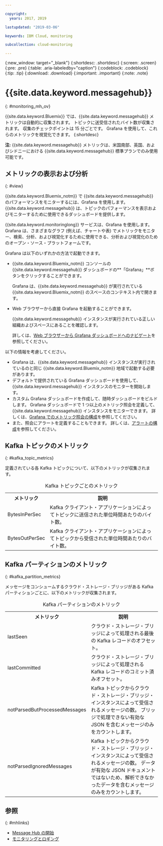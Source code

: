 ```yaml
---

copyright:
  years: 2017, 2019

lastupdated: "2019-03-06"

keywords: IBM Cloud, monitoring

subcollection: cloud-monitoring

---
```


{:new_window: target="_blank"}
{:shortdesc: .shortdesc}
{:screen: .screen}
{:pre: .pre}
{:table: .aria-labeledby="caption"}
{:codeblock: .codeblock}
{:tip: .tip}
{:download: .download}
{:important: .important}
{:note: .note}



# {{site.data.keyword.messagehub}}
{: #monitoring_mh_ov}

{{site.data.keyword.Bluemix}} では、{{site.data.keyword.messagehub}} メトリックは自動的に収集されます。 トピックに送受信されたバイト数が収集されます。 収集のチェックポイントは 15 分ごとです。 Grafana を使用して、これらのメトリックを視覚化できます。 
{:shortdesc}


**注:** {{site.data.keyword.messagehub}} メトリックは、米国南部、英国、およびシドニーにおける {{site.data.keyword.messagehub}} 標準プランでのみ使用可能です。 




## メトリックの表示および分析
{: #view}

{{site.data.keyword.Bluemix_notm}} で {{site.data.keyword.messagehub}} のパフォーマンスをモニターするには、Grafana を使用します。 {{site.data.keyword.messagehub}} は、トピックのパフォーマンスを表示およびモニターするために使用できるダッシュボードを提供します。

{{site.data.keyword.monitoringlong}} サービスは、Grafana を使用します。Grafana は、さまざまなグラフ (例えば、チャートや表) でメトリックをモニター、検索、分析、および視覚化するために使用できる、分析および視覚化のためのオープン・ソース・プラットフォームです。 

Grafana は以下のいずれかの方法で起動できます。

* {{site.data.keyword.Bluemix_notm}} コンソールの {{site.data.keyword.messagehub}} ダッシュボードの**「Grafana」**ボタンをクリックすることができます。

    Grafana は、{{site.data.keyword.messagehub}} が実行されている {{site.data.keyword.Bluemix_notm}} のスペースのコンテキスト内で開きます。
    
* Web ブラウザーから直接 Grafana を起動することができます。

    {{site.data.keyword.messagehub}} インスタンスが実行されている正しい組織およびスペースにあることを確認します。
    
    詳しくは、[Web ブラウザーから Grafana ダッシュボードへのナビゲート](/docs/services/cloud-monitoring/grafana?topic=cloud-monitoring-navigating_grafana#launch_grafana_from_browser)を参照してください。
    

以下の情報を考慮してください。

* Grafana は、{{site.data.keyword.messagehub}} インスタンスが実行されているのと同じ {{site.data.keyword.Bluemix_notm}} 地域で起動する必要があります。
* デフォルトで提供されている Grafana ダッシュボードを使用して、{{site.data.keyword.messagehub}} インスタンスのモニターを開始します。
* カスタム Grafana ダッシュボードを作成して、随時ダッシュボードをビルドします。 Grafana ダッシュボードで 1 つ以上のメトリック照会を定義して、{{site.data.keyword.messagehub}} インスタンスをモニターできます。 詳しくは、[Grafana でのメトリック照会の構成](/docs/services/cloud-monitoring/grafana?topic=cloud-monitoring-define_query#define_query)を参照してください。
* また、照会にアラートを定義することもできます。 詳しくは、[アラートの構成](/docs/services/cloud-monitoring?topic=cloud-monitoring-config_alerts_ov#config_alerts_ov)を参照してください。


## Kafka トピックのメトリック
{: #kafka_topic_metrics}

定義されている各 Kafka トピックについて、以下のメトリックが収集されます。


<table>
  <caption>Kafka トピックごとのメトリック</caption>
  <tr>
    <th>メトリック</th>
    <th>説明</th>
  </tr>
  <tr>
    <td>BytesInPerSec</td>
    <td>Kafka クライアント・アプリケーションによってトピックに送信された単位時間あたりのバイト数。</td>
  </tr>
  <tr>
    <td>BytesOutPerSec</td>
    <td>Kafka クライアント・アプリケーションによってトピックから受信された単位時間あたりのバイト数。</td>
  </tr>
</table>



## Kafka パーティションのメトリック
{: #kafka_partition_metrics}

メッセージをコンシュームするクラウド・ストレージ・ブリッジがある Kafka パーティションごとに、以下のメトリックが収集されます。


<table>
  <caption>Kafka パーティションのメトリック</caption>
  <tr>
    <th>メトリック</th>
    <th>説明</th>
  </tr>
  <tr>
    <td>lastSeen</td>
    <td>クラウド・ストレージ・ブリッジによって処理される最後の Kafka レコードのオフセット。</td>
  </tr>
  <tr>
    <td>lastCommitted</td>
    <td>クラウド・ストレージ・ブリッジによって処理される Kafka レコードのコミット済みオフセット。</td>
  </tr>
  <tr>
    <td>notParsedButProcessedMessages</td>
    <td>Kafka トピックからクラウド・ストレージ・ブリッジ・インスタンスによって受信されるメッセージの数。 ブリッジで処理できない有効な JSON を含むメッセージのみをカウントします。</td>
  </tr>
  <tr>
    <td>notParsedIgnoredMessages</td>
    <td>Kafka トピックからクラウド・ストレージ・ブリッジ・インスタンスによって受信されるメッセージの数。 データが有効な JSON ドキュメントではないため、解析できなかったデータを含むメッセージのみをカウントします。</td>
  </tr>
</table>




## 参照
{: #mhlinks}

* [Message Hub の開始](/docs/services/EventStreams?topic=eventstreams-getting_started#getting_started)
* [モニタリングとロギング](/docs/services/EventStreams/messagehub072.html#monitoring)

